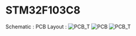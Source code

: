 # STM32F103C8
Schematic : 
PCB Layout : 
![PCB_T](https://github.com/Nishad9302/STM32F103C8/assets/90913438/270eb08a-dece-400b-bd8c-654170458f94)
![PCB](https://github.com/Nishad9302/STM32F103C8/assets/90913438/b947eed7-30af-4fe1-b174-b8900345b9d5)
![PCB_T](https://github.com/Nishad9302/STM32F103C8/assets/90913438/7654dd48-d23b-47fc-9c4e-98b6813d59e5)

